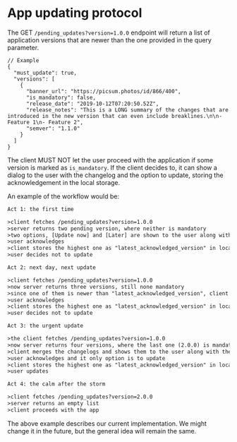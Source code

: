 # App updating protocol

The GET `/pending_updates?version=1.0.0` endpoint will return a list of application versions that
are newer than the one provided in the query parameter.

```jsonc
// Example
{
  "must_update": true,
  "versions": [
    {
      "banner_url": "https://picsum.photos/id/866/400",
      "is_mandatory": false,
      "release_date": "2019-10-12T07:20:50.52Z",
      "release_notes": "This is a LONG summary of the changes that are introduced in the new version that can even include breaklines.\n\n- Feature 1\n- Feature 2",
      "semver": "1.1.0"
    }
  ]
}
```

The client MUST NOT let the user proceed with the application if some version is marked as
`is_mandatory`. If the client decides to, it can show a dialog to the user with the changelog and
the option to update, storing the acknowledgement in the local storage.

An example of the workflow would be:

```txt
Act 1: the first time

>client fetches /pending_updates?version=1.0.0
>server returns two pending version, where neither is mandatory
>two options, [Update now] and [Later] are shown to the user along with the changelogs
>user acknowledges
>client stores the highest one as "latest_acknowledged_version" in local storage
>user decides not to update

Act 2: next day, next update

>client fetches /pending_updates?version=1.0.0
>now server returns three versions, still none mandatory
>since one of them is newer than "latest_acknowledged_version", client shows the dialog
>user acknowledges
>client stores the highest one as "latest_acknowledged_version" in local storage
>user decides not to update

Act 3: the urgent update

>the client fetches /pending_updates?version=1.0.0
>now server returns four versions, where the last one (2.0.0) is mandatory
>client merges the changelogs and shows them to the user along with the [Update now] button
>user acknowledges and it only option is to update
>client stores the highest one as "latest_acknowledged_version" in local storage
>user updates

Act 4: the calm after the storm

>client fetches /pending_updates?version=2.0.0
>server returns an empty list
>client proceeds with the app
```

The above example describes our current implementation.
We might change it in the future, but the general idea will remain the same.
